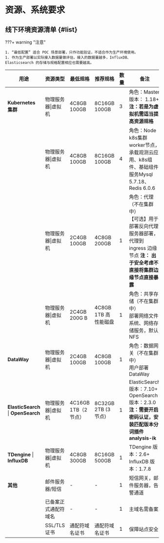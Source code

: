 # 资源、系统要求


## 线下环境资源清单 {#list}

???+ warning "注意"

    1. “最低配置” 适合 POC 场景部署，只作功能验证，不适合作为生产环境使用。
    1. 作为生产部署以实际接入数据量做评估，接入的数据量越多，InfluxDB、Elasticsearch 的存储与规格配置相应也需要越高。

| **用途** | **资源类型** | **最低规格** | **推荐规格** | **数量** | **备注** |
| --- | --- | --- | --- | --- | --- |
| **Kubernetes 集群** | 物理服务器&#124;虚拟机 | 4C8GB 100GB | 8C16GB  100GB | 3 | 角色：Master <br>版本： 1.18+ **注：若是为虚拟机需适当提高资源规格** |
|  | 物理服务器&#124;虚拟机 | 4C8GB 100GB | 8C16GB  100GB | 4 | 角色：Node <br/>k8s集群worker节点，承载观测云应用、k8s组件、基础组件服务Mysql 5.7.18、Redis 6.0.6 |
|  | 物理服务器&#124;虚拟机 | 2C4GB  100GB | 4C8GB    200GB | 1 | 角色：代理（不在集群中） <br/>【可选】用于部署反向代理服务器部署，代理到ingress 边缘节点 **注： 出于安全考虑不直接将集群边缘节点直接暴露** |
|  | 物理服务器&#124;虚拟机 | 2C4GB 200G B | 4C8GB 1TB 高性能磁盘 | 1 | 角色：共享存储（不在集群中） <br/>部署网络文件系统、网络存储服务，默认NFS |
| **DataWay** | 物理服务器&#124;虚拟机 | 2C4GB  100GB | 4C8GB    100GB | 1 | 角色：数据网关（不在集群中） <br/>用户部署 DataWay |
| **ElasticSearch** &#124; **OpenSearch**  | 物理服务器&#124;虚拟机 | 4C16GB 1TB（2节点） | 8C32GB   2TB (3 节点) | 1 | ElasticSearch 版本：7.10+  OpenSearch 版本：2.3.0 **注：需要开启密码认证，安装匹配版本分词插件 analysis-ik** |
| **TDengine** &#124; **InfluxDB**  | 物理服务器&#124;虚拟机 | 4C8GB  300GB | 8C16GB 500GB | 1 | TDengine 版本：2.6+ InfluxDB 版本：1.7.8 |
| **其他** | 邮件服务器/短信 | - | - | 1 | 短信网关，邮件服务器，告警通道 |
|  | 已备案正式通配符域名 | - | - | 1 | 主域名需备案 |
|  | SSL/TLS证书 | 通配符域名证书 | 通配符域名证书 | 1 | 保障站点安全 |